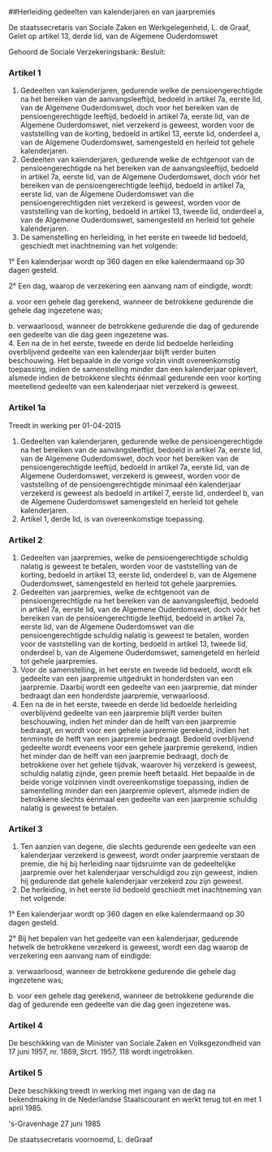 <meta http-equiv='Content-Type' content='text/html; charset=utf-8' />

##Herleiding gedeelten van kalenderjaren en van jaarpremies

De staatssecretaris van Sociale Zaken en Werkgelegenheid, L. de Graaf,  
Gelet op artikel 13, derde lid, van de Algemene Ouderdomswet

Gehoord de Sociale Verzekeringsbank:
Besluit:    

### Artikel  1  

1.  Gedeelten van kalenderjaren, gedurende welke de pensioengerechtigde na het bereiken van de aanvangsleeftijd, bedoeld in artikel 7a, eerste lid, van de Algemene Ouderdomswet, doch voor het bereiken van de pensioengerechtigde leeftijd, bedoeld in artikel 7a, eerste lid, van de Algemene Ouderdomswet, niet verzekerd is geweest, worden voor de vaststelling van de korting, bedoeld in artikel 13, eerste lid, onderdeel a, van de Algemene Ouderdomswet, samengesteld en herleid tot gehele kalenderjaren.   
2.  Gedeelten van kalenderjaren, gedurende welke de echtgenoot van de pensioengerechtigde na het bereiken van de aanvangsleeftijd, bedoeld in artikel 7a, eerste lid, van de Algemene Ouderdomswet, doch vóór het bereiken van de pensioengerechtigde leeftijd, bedoeld in artikel 7a, eerste lid, van de Algemene Ouderdomswet van die pensioengerechtigden niet verzekerd is geweest, worden voor de vaststelling van de korting, bedoeld in artikel 13, tweede lid, onderdeel a, van de Algemene Ouderdomswet, samengesteld en herleid tot gehele kalenderjaren.   
3.  De samenstelling en herleiding, in het eerste en tweede lid bedoeld, geschiedt met inachtneming van het volgende: 

1° Een kalenderjaar wordt op 360 dagen en elke kalendermaand op 30 dagen gesteld.  

2° Een dag, waarop de verzekering een aanvang nam of eindigde, wordt: 

a. voor een gehele dag gerekend, wanneer de betrokkene gedurende die gehele dag ingezetene was;  

b. verwaarloosd, wanneer de betrokkene gedurende die dag of gedurende een gedeelte van die dag geen ingezetene was.       
4.  Een na de in het eerste, tweede en derde lid bedoelde herleiding overblijvend gedeelte van een kalenderjaar blijft verder buiten beschouwing. Het bepaalde in de vorige volzin vindt overeenkomstig toepassing, indien de samenstelling minder dan een kalenderjaar oplevert, alsmede indien de betrokkene slechts éénmaal gedurende een voor korting meetellend gedeelte van een kalenderjaar niet verzekerd is geweest.   

### Artikel  1a   
Treedt in werking per 01-04-2015   

1.  Gedeelten van kalenderjaren, gedurende welke de pensioengerechtigde na het bereiken van de aanvangsleeftijd, bedoeld in artikel 7a, eerste lid, van de Algemene Ouderdomswet, doch voor het bereiken van de pensioengerechtigde leeftijd, bedoeld in artikel 7a, eerste lid, van de Algemene Ouderdomswet, verzekerd is geweest, worden voor de vaststelling of de pensioengerechtigde minimaal één kalenderjaar verzekerd is geweest als bedoeld in artikel 7, eerste lid, onderdeel b, van de Algemene Ouderdomswet samengesteld en herleid tot gehele kalenderjaren.   
2.  Artikel 1, derde lid, is van overeenkomstige toepassing.   

### Artikel  2  

1.  Gedeelten van jaarpremies, welke de pensioengerechtigde schuldig nalatig is geweest te betalen, worden voor de vaststelling van de korting, bedoeld in artikel 13, eerste lid, onderdeel b, van de Algemene Ouderdomswet, samengesteld en herleid tot gehele jaarpremies.   
2.  Gedeelten van jaarpremies, welke de echtgenoot van de pensioengerechtigde na het bereiken van de aanvangsleeftijd, bedoeld in artikel 7a, eerste lid, van de Algemene Ouderdomswet, doch vóór het bereiken van de pensioengerechtigde leeftijd, bedoeld in artikel 7a, eerste lid, van de Algemene Ouderdomswet van die pensioengerechtigde schuldig nalatig is geweest te betalen, worden voor de vaststelling van de korting, bedoeld in artikel 13, tweede lid, onderdeel b, van de Algemene Ouderdomswet, samengeteld en herleid tot gehele jaarpremies.   
3.  Voor de samenstelling, in het eerste en tweede lid bedoeld, wordt elk gedeelte van een jaarpremie uitgedrukt in honderdsten van een jaarpremie. Daarbij wordt een gedeelte van een jaarpremie, dat minder bedraagt dan een honderdste jaarpremie, verwaarloosd.   
4.  Een na de in het eerste, tweede en derde lid bedoelde herleiding overblijvend gedeelte van een jaarpremie blijft verder buiten beschouwing, indien het minder dan de helft van een jaarpremie bedraagt, en wordt voor een gehele jaarpremie gerekend, indien het tenminste de helft van een jaarpremie bedraagt. Bedoeld overblijvend gedeelte wordt eveneens voor een gehele jaarpremie gerekend, indien het minder dan de helft van een jaarpremie bedraagt, doch de betrokkene over het gehele tijdvak, waarover hij verzekerd is geweest, schuldig nalatig zijnde, geen premie heeft betaald. Het bepaalde in de beide vorige volzinnen vindt overeenkomstige toepassing, indien de samentelling minder dan een jaarpremie oplevert, alsmede indien de betrokkene slechts éénmaal een gedeelte van een jaarpremie schuldig nalatig is geweest te betalen.   

### Artikel  3  

1.  Ten aanzien van degene, die slechts gedurende een gedeelte van een kalenderjaar verzekerd is geweest, wordt onder jaarpremie verstaan de premie, die hij bij herleiding naar tijdsruimte van de gedeeltelijke jaarpremie over het kalenderjaar verschuldigd zou zijn geweest, indien hij gedurende dat gehele kalenderjaar verzekerd zou zijn geweest.   
2.  De herleiding, in het eerste lid bedoeld geschiedt met inachtneming van het volgende: 

1° Een kalenderjaar wordt op 360 dagen en elke kalendermaand op 30 dagen gesteld.  

2° Bij het bepalen van het gedeelte van een kalenderjaar, gedurende hetwelk de betrokkene verzekerd is geweest, wordt een dag waarop de verzekering een aanvang nam of eindigde: 

a. verwaarloosd, wanneer de betrokkene gedurende die gehele dag ingezetene was;  

b. voor een gehele dag gerekend, wanneer de betrokkene gedurende die dag of gedurende een gedeelte van die dag geen ingezetene was.       

### Artikel  4  

De beschikking van de Minister van Sociale Zaken en Volksgezondheid van 17 juni 1957, nr. 1869, Stcrt. 1957, 118 wordt ingetrokken.  

### Artikel  5  

Deze beschikking treedt in werking met ingang van de dag na bekendmaking in de Nederlandse Staatscourant en werkt terug tot en met 1 april 1985.  

's-Gravenhage 
27 juni 1985    

De 
staatssecretaris voornoemd, 
L. deGraaf    
